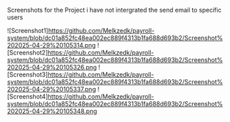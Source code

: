 Screenshots for the Project
i have not intergrated the send email to specific users

![Screenshot1]https://github.com/Melkzedk/payroll-system/blob/dc01a852fc48ea002ec889f4313b1fa688d693b2/Screenshot%202025-04-29%20105314.png
![Screenshot2]https://github.com/Melkzedk/payroll-system/blob/dc01a852fc48ea002ec889f4313b1fa688d693b2/Screenshot%202025-04-29%20105326.png
![Screenshot3]https://github.com/Melkzedk/payroll-system/blob/dc01a852fc48ea002ec889f4313b1fa688d693b2/Screenshot%202025-04-29%20105337.png
![Screenshot4]https://github.com/Melkzedk/payroll-system/blob/dc01a852fc48ea002ec889f4313b1fa688d693b2/Screenshot%202025-04-29%20105348.png
